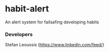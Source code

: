 # habit-alert
An alert system for failsafing developing habits


### Developers
  Stefan Leoussis (https://www.linkedin.com/feed/)
